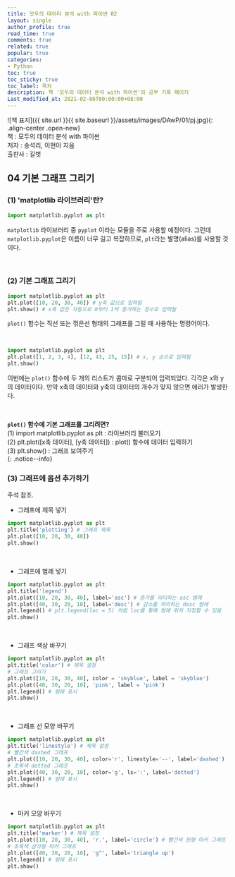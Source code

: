 ```yaml
---
title: 모두의 데이터 분석 with 파이썬 02
layout: single
author_profile: true
read_time: true
comments: true
related: true
popular: true
categories:
- Python
toc: true
toc_sticky: true
toc_label: 목차
description: 책 '모두의 데이터 분석 with 파이썬'의 공부 기록 페이지
Last_modified_at: 2021-02-06T00:00:00+08:00
---
```


![책 표지]({{ site.url }}{{ site.baseurl }}/assets/images/DAwP/01/pj.jpg){: .align-center .open-new} 
<br>
책 : 모두의 데이터 분석 with 파이썬<br>
저자 : 송석리, 이현아 지음<br>
출판사 : 길벗<br>

## 04 기본 그래프 그리기

### (1) 'matplotlib 라이브러리'란?
```python
import matplotlib.pyplot as plt
```
`matplotlib` 라이브러리 중 `pyplot` 이라는 모듈을 주로 사용할 예정이다.
그런데 `matplotlib.pyplot`은 이름이 너무 길고 복잡하므로, `plt`라는 별명(alias)를 사용할 것이다.

<br>

### (2) 기본 그래프 그리기
```python
import matplotlib.pyplot as plt
plt.plot([10, 20, 30, 40]) # y축 값으로 입력됨
plt.show() # x축 값은 자동으로 0부터 1씩 증가하는 정수로 입력됨
```
`plot()` 함수는 직선 또는 꺾은선 형태의 그래프를 그릴 때 사용하는 명령어이다.

<br>

```python
import matplotlib.pyplot as plt
plt.plot([1, 2, 3, 4], [12, 43, 25, 15]) # x, y 순으로 입력됨
plt.show()
```
이번에는 `plot()` 함수에 두 개의 리스트가 콤마로 구분되어 입력되었다. 각각은 x와 y의 데이터이다.
만약 x축의 데이터와 y축의 데이터의 개수가 맞지 않으면 에러가 발생한다.

<br>

**`plot()` 함수에 기본 그래프를 그리려면?**<br>
(1) import matplotlib.pyplot as plt : 라이브러리 불러오기<br>
(2) plt.plot([x축 데이터], [y축 데이터]) : plot() 함수에 데이터 입력하기<br>
(3) plt.show() : 그래프 보여주기<br>
{: .notice--info}

### (3) 그래프에 옵션 추가하기

주석 참조.<br>

* 그래프에 제목 넣기<br>
```python
import matplotlib.pyplot as plt
plt.title('plotting') # 그래프 제목
plt.plot([10, 20, 30, 40])
plt.show()
```

<br>

* 그래프에 범례 넣기<br>
```python
import matplotlib.pyplot as plt
plt.title('legend')
plt.plot([10, 20, 30, 40], label='asc') # 증가를 의미하는 asc 범례
plt.plot([40, 30, 20, 10], label='desc') # 감소를 의미하는 desc 범례
plt.legend() # plt.legend(loc = 5) 처럼 loc를 통해 범례 위치 지정할 수 있음
plt.show()
```

<br>

* 그래프 색상 바꾸기<br>
```python
import matplotlib.pyplot as plt
plt.title('color') # 제목 설정
# 그래프 그리기
plt.plot([10, 20, 30, 40], color = 'skyblue', label = 'skyblue')
plt.plot([40, 30, 20, 10], 'pink', label = 'pink')
plt.legend() # 범례 표시
plt.show()
```

<br>

* 그래프 선 모양 바꾸기<br>
```python
import matplotlib.pyplot as plt
plt.title('linestyle') # 제목 설정
# 빨간색 dashed 그래프
plt.plot([10, 20, 30, 40], color='r', linestyle='--', label='dashed')
# 초록색 dotted 그래프
plt.plot([40, 30, 20, 10], color='g', ls=':', label='dotted')
plt.legend() # 범례 표시
plt.show()
```

<br>

* 마커 모양 바꾸기<br>
```python
import matplotlib.pyplot as plt
plt.title('marker') # 제목 설정
plt.plot([10, 20, 30, 40], 'r.', label='circle') # 빨간색 원형 마커 그래프
# 초록색 삼각형 마커 그래프
plt.plot([40, 30, 20, 10], 'g^', label='triangle up')
plt.legend() # 범례 표시
plt.show()
```
